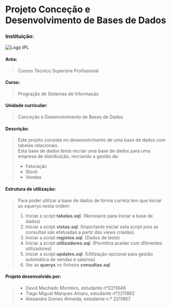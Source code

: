 # Projeto Conceção e Desenvolvimento de Bases de Dados
### Instituição:
![Logo IPL](https://www.ipleiria.pt/wp-content/uploads/2022/04/estg_h.svg)
#### Aréa:
>Cursos Técnico Superiore Profissional
#### Curso:
>Progração de Sistemas de Informação
#### Unidade curricular:
>Conceção e Desenvolvimento de Bases de Dados
#### Descrição:
>Este projeto consiste no desenvolvimento de uma base de dados com tabelas relacionais.\
>Esta base de dados tenta recriar uma base de dados para uma empresa de distribuição, recriando a gestão de:
>    - Faturação
>    - Stock
>    - Vendas
#### Estrutura de utilização:
>Para poder utilizar a base de dados de forma curreta tem que iniciar as squerys nesta ordem:
>1. Iniciar a script **tabelas.sql**. (Necesario para iniciar a base de dados)
>2. Iniciar a script **vistas.sql**. (Importante iniciar esta script pois as consultas são efetuadas a partir das views criadas).
>3. Iniciar a script **registos.sql**. (Dados de teste)
>4. Iniciar a script **utilizadores.sql**. (Permitira aceder com diferentes utilizadores)
>5. Iniciar a script **updates.sql**. (Utilização opcional para gestão automática de vendas e salarios)
>6. Ver as **querys** no ficheiro **consultas.sql**. 
#### Projeto desenvolvido por:
>- David Machado Monteiro, estudante nº2211849
>- Tiago Miguel Marques Amaro, estudante nº2211862
>- Alexandre Gomes Almeida, estudante n.º 2211867

